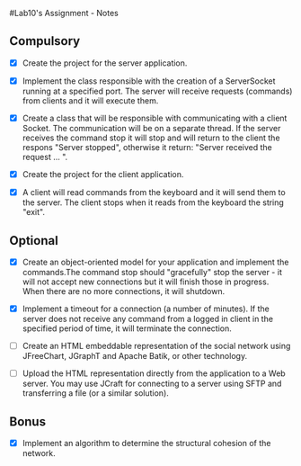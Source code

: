 #Lab10's Assignment - Notes

## Compulsory

*[X] Create the project for the server application.

*[X] Implement the class responsible with the creation of a ServerSocket running at a specified port. The server will receive requests (commands) from clients and it will execute them.

*[X] Create a class that will be responsible with communicating with a client Socket. The communication will be on a separate thread. If the server receives the command stop it will stop and will return to the client the respons "Server stopped", otherwise it return: "Server received the request ... ".

*[X] Create the project for the client application.

*[X] A client will read commands from the keyboard and it will send them to the server. The client stops when it reads from the keyboard the string "exit".
 

## Optional

*[X] Create an object-oriented model for your application and implement the commands.The command stop should "gracefully" stop the server - it will not accept new connections but it will finish those in progress. When there are no more connections, it will shutdown.

*[X] Implement a timeout for a connection (a number of minutes). If the server does not receive any command from a logged in client in the specified period of time, it will terminate the connection.

*[ ] Create an HTML embeddable representation of the social network using JFreeChart, JGraphT and Apache Batik, or other technology.

*[ ] Upload the HTML representation directly from the application to a Web server. You may use JCraft for connecting to a server using SFTP and transferring a file (or a similar solution).


## Bonus

*[X] Implement an algorithm to determine the structural cohesion of the network.
